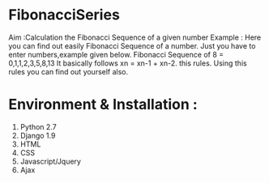 # FibonacciSeries
Aim :Calculation the Fibonacci Sequence of a given number
Example : Here you can find out easily Fibonacci Sequence of a number.
Just you have to enter numbers,example given below.
Fibonacci Sequence of 8 = 0,1,1,2,3,5,8,13 
It basically follows xn = xn-1 + xn-2. this rules.
Using this rules you can find out yourself also.
# Environment & Installation :
1) Python 2.7
2) Django 1.9
3) HTML
4) CSS
5) Javascript/Jquery
6) Ajax
